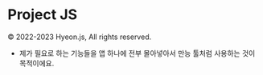 # Project JS
© 2022-2023 Hyeon.js, All rights reserved.

- 제가 필요로 하는 기능들을 앱 하나에 전부 몰아넣아서 만능 툴처럼 사용하는 것이 목적이에요.
